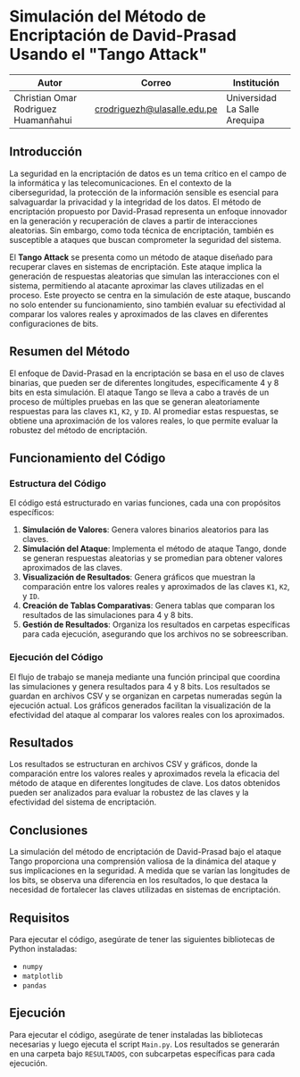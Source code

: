 # Simulación del Método de Encriptación de David-Prasad Usando el "Tango Attack"

| **Autor**                                 | **Correo**                       | **Institución**                    |
|-------------------------------------------|----------------------------------|-------------------------------------|
| Christian Omar Rodriguez Huamanñahui      | crodriguezh@ulasalle.edu.pe      | Universidad La Salle Arequipa      |


## Introducción

La seguridad en la encriptación de datos es un tema crítico en el campo de la informática y las telecomunicaciones. En el contexto de la ciberseguridad, la protección de la información sensible es esencial para salvaguardar la privacidad y la integridad de los datos. El método de encriptación propuesto por David-Prasad representa un enfoque innovador en la generación y recuperación de claves a partir de interacciones aleatorias. Sin embargo, como toda técnica de encriptación, también es susceptible a ataques que buscan comprometer la seguridad del sistema.

El **Tango Attack** se presenta como un método de ataque diseñado para recuperar claves en sistemas de encriptación. Este ataque implica la generación de respuestas aleatorias que simulan las interacciones con el sistema, permitiendo al atacante aproximar las claves utilizadas en el proceso. Este proyecto se centra en la simulación de este ataque, buscando no solo entender su funcionamiento, sino también evaluar su efectividad al comparar los valores reales y aproximados de las claves en diferentes configuraciones de bits.

## Resumen del Método

El enfoque de David-Prasad en la encriptación se basa en el uso de claves binarias, que pueden ser de diferentes longitudes, específicamente 4 y 8 bits en esta simulación. El ataque Tango se lleva a cabo a través de un proceso de múltiples pruebas en las que se generan aleatoriamente respuestas para las claves `K1`, `K2`, y `ID`. Al promediar estas respuestas, se obtiene una aproximación de los valores reales, lo que permite evaluar la robustez del método de encriptación.

## Funcionamiento del Código

### Estructura del Código

El código está estructurado en varias funciones, cada una con propósitos específicos:

1. **Simulación de Valores**: Genera valores binarios aleatorios para las claves.
2. **Simulación del Ataque**: Implementa el método de ataque Tango, donde se generan respuestas aleatorias y se promedian para obtener valores aproximados de las claves.
3. **Visualización de Resultados**: Genera gráficos que muestran la comparación entre los valores reales y aproximados de las claves `K1`, `K2`, y `ID`.
4. **Creación de Tablas Comparativas**: Genera tablas que comparan los resultados de las simulaciones para 4 y 8 bits.
5. **Gestión de Resultados**: Organiza los resultados en carpetas específicas para cada ejecución, asegurando que los archivos no se sobreescriban.

### Ejecución del Código

El flujo de trabajo se maneja mediante una función principal que coordina las simulaciones y genera resultados para 4 y 8 bits. Los resultados se guardan en archivos CSV y se organizan en carpetas numeradas según la ejecución actual. Los gráficos generados facilitan la visualización de la efectividad del ataque al comparar los valores reales con los aproximados.

## Resultados

Los resultados se estructuran en archivos CSV y gráficos, donde la comparación entre los valores reales y aproximados revela la eficacia del método de ataque en diferentes longitudes de clave. Los datos obtenidos pueden ser analizados para evaluar la robustez de las claves y la efectividad del sistema de encriptación.

## Conclusiones

La simulación del método de encriptación de David-Prasad bajo el ataque Tango proporciona una comprensión valiosa de la dinámica del ataque y sus implicaciones en la seguridad. A medida que se varían las longitudes de los bits, se observa una diferencia en los resultados, lo que destaca la necesidad de fortalecer las claves utilizadas en sistemas de encriptación.

## Requisitos

Para ejecutar el código, asegúrate de tener las siguientes bibliotecas de Python instaladas:

- `numpy`
- `matplotlib`
- `pandas`

## Ejecución

Para ejecutar el código, asegúrate de tener instaladas las bibliotecas necesarias y luego ejecuta el script `Main.py`. Los resultados se generarán en una carpeta bajo `RESULTADOS`, con subcarpetas específicas para cada ejecución.
